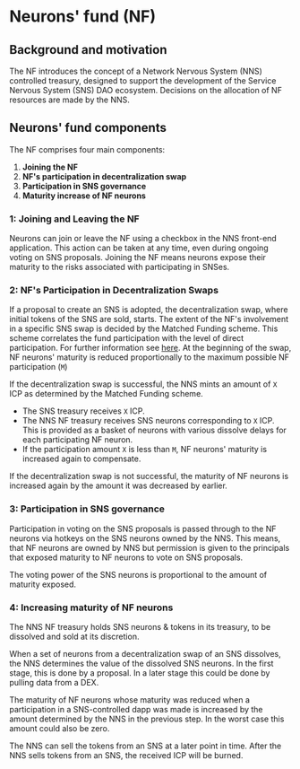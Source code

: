 # Neurons' fund (NF)

## Background and motivation

The NF introduces the concept of a Network Nervous System (NNS) controlled treasury, designed to support the development of the Service Nervous System (SNS) DAO ecosystem. Decisions on the allocation of NF resources are made by the NNS.

## Neurons' fund components

The NF comprises four main components:
1. **Joining the NF**
2. **NF's participation in decentralization swap**
3. **Participation in SNS governance**
4. **Maturity increase of NF neurons**

### 1: Joining and Leaving the NF

Neurons can join or leave the NF using a checkbox in the NNS front-end application. This action can be taken at any time, even during ongoing voting on SNS proposals. Joining the NF means neurons expose their maturity to the risks associated with participating in SNSes.

### 2: NF's Participation in Decentralization Swaps

If a proposal to create an SNS is adopted, the decentralization swap, where initial tokens of the SNS are sold, starts. 
The extent of the NF's involvement in a specific SNS swap is decided by the Matched Funding scheme. This scheme correlates the fund participation with the level of direct participation. For further information see [here](https://wiki.internetcomputer.org/wiki/Matched_Funding). At the beginning of the swap, NF neurons' maturity is reduced proportionally to the maximum possible NF participation (`M`)

If the decentralization swap is successful, the NNS mints an amount of `X` ICP as determined by the Matched Funding scheme. 
  * The SNS treasury receives `X` ICP.
  * The NNS NF treasury receives SNS neurons corresponding to `X` ICP. This is provided as a basket of neurons with various dissolve delays for each participating NF neuron.
  * If the participation amount `X` is less than `M`, NF neurons' maturity is increased again to compensate.

If the decentralization swap is not successful, the maturity of NF neurons is increased again by the amount it was decreased by earlier.

### 3: Participation in SNS governance

Participation in voting on the SNS proposals is passed through to the NF neurons via hotkeys on the SNS neurons owned by the NNS. This means, that NF neurons are owned by NNS but permission is given to the principals that exposed maturity to NF neurons to vote on SNS proposals.

The voting power of the SNS neurons is proportional to the amount of maturity exposed.

### 4: Increasing maturity of NF neurons

The NNS NF treasury holds SNS neurons & tokens in its treasury, to be dissolved and sold at its discretion.

When a set of neurons from a decentralization swap of an SNS dissolves, the NNS determines the value of the dissolved SNS neurons. In the first stage, this is done by a proposal. In a later stage this could be done by pulling data from a DEX.

The maturity of NF neurons whose maturity was reduced when a participation in a SNS-controlled dapp was made is increased by the amount determined by the NNS in the previous step. In the worst case this amount could also be zero.

The NNS can sell the tokens from an SNS at a later point in time. After the NNS sells tokens from an SNS, the received ICP will be burned.

